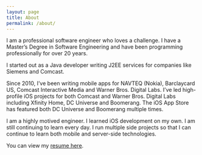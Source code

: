 ```yaml
---
layout: page
title: About
permalink: /about/
---
```


I am a professional software engineer who loves a challenge. I have a Master’s Degree in Software Engineering and have been programming professionally for over 20 years.

I started out as a Java developer writing J2EE services for companies like Siemens and Comcast.  

Since 2010, I’ve been writing mobile apps for NAVTEQ (Nokia), Barclaycard US, Comcast Interactive Media and Warner Bros. Digital Labs. I’ve led high-profile iOS projects for both Comcast and Warner Bros. Digital Labs including Xfinity Home, DC Universe and Boomerang. The iOS App Store has featured both DC Universe and Boomerang multiple times. 

I am a highly motived engineer. I learned iOS development on my own. I am still continuing to learn every day. I run multiple side projects so that I can continue to learn both mobile and server-side technologies. 

You can view my [resume here](/resume).

